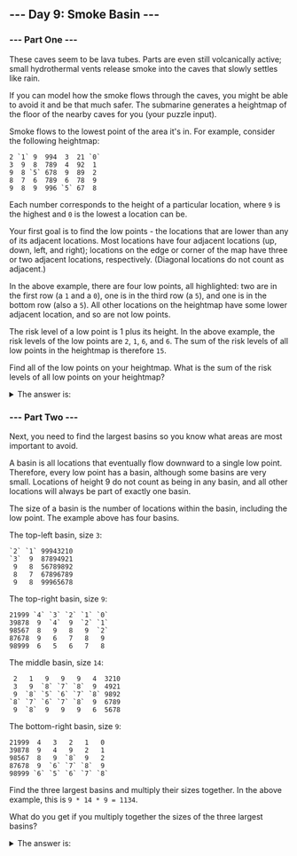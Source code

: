 ## --- Day 9: Smoke Basin ---

### --- Part One ---
These caves seem to be lava tubes. Parts are even still volcanically active; small hydrothermal vents release smoke into the caves that slowly settles like rain.

If you can model how the smoke flows through the caves, you might be able to avoid it and be that much safer. The submarine generates a heightmap of the floor of the nearby caves for you (your puzzle input).

Smoke flows to the lowest point of the area it's in. For example, consider the following heightmap:

```
2 `1` 9  994  3  21 `0`
3  9  8  789  4  92  1
9  8 `5` 678  9  89  2
8  7  6  789  6  78  9
9  8  9  996 `5` 67  8
```

Each number corresponds to the height of a particular location, where `9` is the highest and `0` is the lowest a location can be.

Your first goal is to find the low points - the locations that are lower than any of its adjacent locations. Most locations have four adjacent locations (up, down, left, and right); locations on the edge or corner of the map have three or two adjacent locations, respectively. (Diagonal locations do not count as adjacent.)

In the above example, there are four low points, all highlighted: two are in the first row (a `1` and a `0`), one is in the third row (a `5`), and one is in the bottom row (also a `5`). All other locations on the heightmap have some lower adjacent location, and so are not low points.

The risk level of a low point is 1 plus its height. In the above example, the risk levels of the low points are `2`, `1`, `6`, and `6`. The sum of the risk levels of all low points in the heightmap is therefore `15`.

Find all of the low points on your heightmap. What is the sum of the risk levels of all low points on your heightmap?

<details>
  	<summary>The answer is:</summary>
	580
</details>

### --- Part Two ---
Next, you need to find the largest basins so you know what areas are most important to avoid.

A basin is all locations that eventually flow downward to a single low point. Therefore, every low point has a basin, although some basins are very small. Locations of height 9 do not count as being in any basin, and all other locations will always be part of exactly one basin.

The size of a basin is the number of locations within the basin, including the low point. The example above has four basins.

The top-left basin, size `3`:

```
`2` `1` 99943210
`3`  9  87894921
 9   8  56789892
 8   7  67896789
 9   8  99965678
```

The top-right basin, size `9`:
```
21999 `4` `3` `2` `1` `0`
39878  9  `4`  9  `2` `1`
98567  8   9   8   9  `2`
87678  9   6   7   8   9
98999  6   5   6   7   8
```

The middle basin, size `14`:
```
 2   1   9   9   9   4  3210
 3   9  `8` `7` `8`  9  4921
 9  `8` `5` `6` `7` `8` 9892
`8` `7` `6` `7` `8`  9  6789
 9  `8`  9   9   9   6  5678
```

The bottom-right basin, size `9`:
```
21999  4   3   2   1   0
39878  9   4   9   2   1
98567  8   9  `8`  9   2
87678  9  `6` `7` `8`  9
98999 `6` `5` `6` `7` `8`
```

Find the three largest basins and multiply their sizes together. In the above example, this is `9 * 14 * 9 = 1134`.

What do you get if you multiply together the sizes of the three largest basins?

<details>
  	<summary>The answer is:</summary>
	856716
</details>
